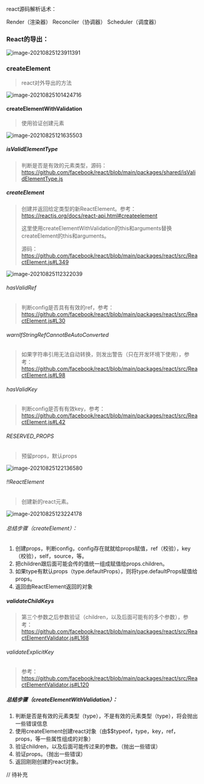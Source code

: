 react源码解析话术：

Render（渲染器） Reconciler（协调器） Scheduler（调度器）







### React的导出：

![image-20210825123911391](https://tva1.sinaimg.cn/large/008i3skNgy1gtsxk4z4lnj60u0136afa02.jpg)

### createElement

> react对外导出的方法

![image-20210825101424716](https://tva1.sinaimg.cn/large/008i3skNgy1gtstdi15hjj61a40ccwfb02.jpg)

#### createElementWithValidation

> 使用验证创建元素

![image-20210825121635503](https://tva1.sinaimg.cn/large/008i3skNgy1gtswwliwfkj60u01ydajn02.jpg)

##### isValidElementType

> 判断是否是有效的元素类型，源码：https://github.com/facebook/react/blob/main/packages/shared/isValidElementType.js

##### createElement

> 创建并返回给定类型的新ReactElement。参考：https://reactjs.org/docs/react-api.html#createelement
>
> 这里使用createElementWithValidation的this和arguments替换createElement的this和arguments。
>
> 源码：https://github.com/facebook/react/blob/main/packages/react/src/ReactElement.js#L349

![image-20210825112322039](https://tva1.sinaimg.cn/large/008i3skNgy1gtsvd82b0ej60u02c3k1f02.jpg)

###### hasValidRef

> 判断config是否具有有效的ref，参考：https://github.com/facebook/react/blob/main/packages/react/src/ReactElement.js#L30

###### warnIfStringRefCannotBeAutoConverted

> 如果字符串引用无法自动转换，则发出警告（只在开发环境下使用），参考：https://github.com/facebook/react/blob/main/packages/react/src/ReactElement.js#L98

###### hasValidKey

> 判断config是否有有效key，参考：https://github.com/facebook/react/blob/main/packages/react/src/ReactElement.js#L42

###### RESERVED_PROPS

> 预留props，默认props

![image-20210825122136580](https://tva1.sinaimg.cn/large/008i3skNgy1gtsx1tba0xj60jm0hcjs002.jpg)

###### ‼️ReactElement

> 创建新的react元素。

![image-20210825123224178](https://tva1.sinaimg.cn/large/008i3skNgy1gtsxd1yy4nj60u01iigtp02.jpg)

###### 总结步骤（createElement）：

1. 创建props，判断config，config存在就就给props赋值，ref（校验），key（校验），self，source，等。
2. 把children跟后面可能会传的值统一组成赋值给props.children。
3. 如果type有默认props（type.defaultProps），则将type.defaultProps赋值给props。
4. 返回由ReactElement返回的对象

##### validateChildKeys

> 第三个参数之后参数验证（children，以及后面可能有的多个参数），参考：https://github.com/facebook/react/blob/main/packages/react/src/ReactElementValidator.js#L168

###### validateExplicitKey

> 参考：https://github.com/facebook/react/blob/main/packages/react/src/ReactElementValidator.js#L120

##### 总结步骤（createElementWithValidation）：

1. 判断是否是有效的元素类型（type），不是有效的元素类型（type），将会抛出一些错误信息
2. 使用createElement创建react对象（由$$typeof，type，key，ref，props，等一些属性组成的对象）
3. 验证children，以及后面可能传过来的参数。（抛出一些错误）
4. 验证props。（抛出一些错误）
5. 返回刚刚创建的react对象。





// 待补充